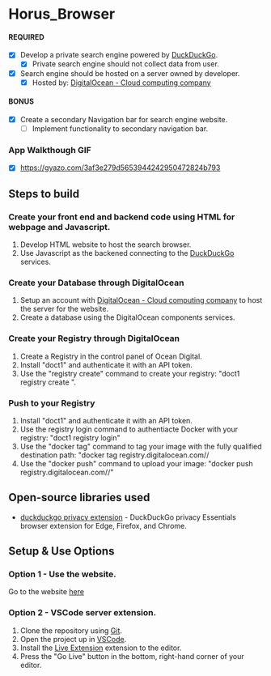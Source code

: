 # Horus_Browser

#### REQUIRED

- [x] Develop a private search engine powered by [DuckDuckGo](https://duckduckgo.com/).
  - [x] Private search engine should not collect data from user.
- [x] Search engine should be hosted on a server owned by developer.
  - [x] Hosted by: [DigitalOcean - Cloud computing company](https://www.digitalocean.com/)

#### BONUS

- [x] Create a secondary Navigation bar for search engine website.
  - [ ] Implement functionality to secondary navigation bar.

### App Walkthough GIF

- [x] https://gyazo.com/3af3e279d5653944242950472824b793

## Steps to build

### Create your front end and backend code using HTML for webpage and Javascript.
1) Develop HTML website to host the search browser. 
2) Use Javascript as the backened connecting to the [DuckDuckGo](https://duckduckgo.com/) services.

### Create your Database through DigitalOcean
1) Setup an account with [DigitalOcean - Cloud computing company](https://www.digitalocean.com/) to host the server for the website.
2) Create a database using the DigitalOcean components services.

### Create your Registry through DigitalOcean
1) Create a Registry in the control panel of Ocean Digital.
2) Install "doct1" and authenticate it with an API token.
3) Use the "registry create" command to create your registry: "doct1 registry create <my-registry-name>".
  
### Push to your Registry
1) Install "doct1" and authenticate it with an API token.
2) Use the registry login command to authentiacte Docker with your registry: "doct1 registry login"
3) Use the "docker tag" command to tag your image with the fully qualified destination path: "docker tag <my-image> registry.digitalocean.com/<my-registry>/<my-image>
4) Use the "docker push" command to upload your image: "docker push registry.digitalocean.com/<my-registry>/<my-image>"

## Open-source libraries used
- [duckduckgo privacy extension](https://github.com/duckduckgo/duckduckgo-privacy-extension) - DuckDuckGo privacy Essentials browser extension for Edge, Firefox, and Chrome.

## Setup & Use Options

### Option 1 - Use the website.
Go to the website [here](https://horus-browser-878fk.ondigitalocean.app/horusbrowser)

### Option 2 - VSCode server extension.
1) Clone the repository using [Git](https://git-scm.com/).
2) Open the project up in [VSCode](https://code.visualstudio.com/).
3) Install the [Live Extension](https://marketplace.visualstudio.com/items?itemName=ritwickdey.LiveServer) extension to the editor.
4) Press the "Go Live" button in the bottom, right-hand corner of your editor.
